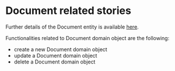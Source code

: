 # Document related stories

Further details of the Document entity is available [here](../../domain/document.md).

Functionalities related to Document domain object are the following:

- create a new Document domain object
- update a Document domain object
- delete a Document domain object